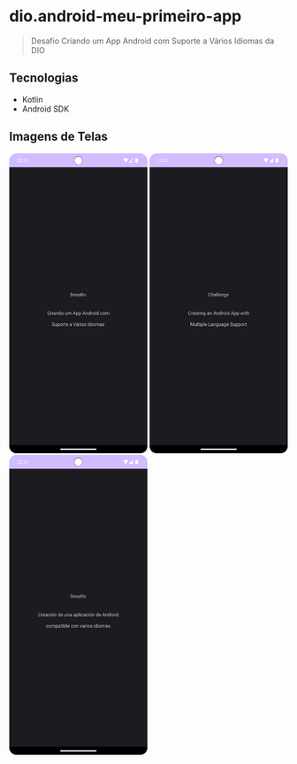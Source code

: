 # dio.android-meu-primeiro-app

> Desafio Criando um App Android com Suporte a Vários Idiomas da DIO

## Tecnologias

- Kotlin
- Android SDK

## Imagens de Telas

<img src="/files/Screenshot_01.png" alt="print default language" width="250px" />

<img src="/files/Screenshot_02.png" alt="print english language" width="250px" />

<img src="/files/Screenshot_03.png" alt="print spanish language" width="250px" />
